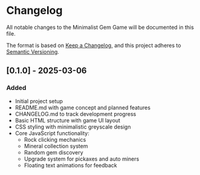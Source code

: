 # Changelog

All notable changes to the Minimalist Gem Game will be documented in this file.

The format is based on [Keep a Changelog](https://keepachangelog.com/en/1.0.0/),
and this project adheres to [Semantic Versioning](https://semver.org/spec/v2.0.0.html).

## [0.1.0] - 2025-03-06

### Added
- Initial project setup
- README.md with game concept and planned features
- CHANGELOG.md to track development progress
- Basic HTML structure with game UI layout
- CSS styling with minimalistic greyscale design
- Core JavaScript functionality:
  - Rock clicking mechanics
  - Mineral collection system
  - Random gem discovery
  - Upgrade system for pickaxes and auto miners
  - Floating text animations for feedback



